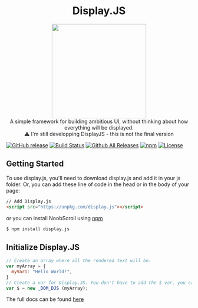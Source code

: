 <h1 align="center">Display.JS</h1>
<p align="center">
  <img src="https://rawgit.com/arguiot/DisplayJS/master/docs/img/logo.svg" width="256">
<br/>
A simple framework for building ambitious UI, without thinking about how everything will be displayed.
<br/>
⚠️ I'm still developping DisplayJS - this is not the final version

[![GitHub release](https://img.shields.io/github/release/arguiot/DisplayJS.svg)](https://github.com/arguiot/DisplayJS/releases)
[![Build Status](https://travis-ci.org/arguiot/DisplayJS.svg?branch=master)](https://travis-ci.org/arguiot/DisplayJS)
[![Github All Releases](https://img.shields.io/github/downloads/arguiot/DisplayJS/total.svg)](https://github.com/arguiot/DisplayJS/)
[![npm](https://img.shields.io/npm/dt/display.js.svg)](https://www.npmjs.com/package/display.js)
[![License](https://img.shields.io/github/license/arguiot/DisplayJS.svg)](LICENSE)
  
</p>

## Getting Started

To use display.js, you'll need to download display.js and add it in your js folder. Or, you can add these line of code in the head or in the body of your page:
```html
// Add Display.js
<script src="https://unpkg.com/display.js"></script>
```
or you can install NoobScroll using [npm](https://npmjs.com/package/display.js)
```bash
$ npm install display.js
```

## Initialize Display.JS

```javascript
// Create an array where all the rendered text will be.
var myArray = {
  myVar1: "Hello World!",
}
// Create a var for Display.JS. You don't have to add the $ var, you can change the name.
var $ = new _DOM_DJS (myArray);
```

The full docs can be found [here](https://github.com/arguiot/Display.JS/wiki)
